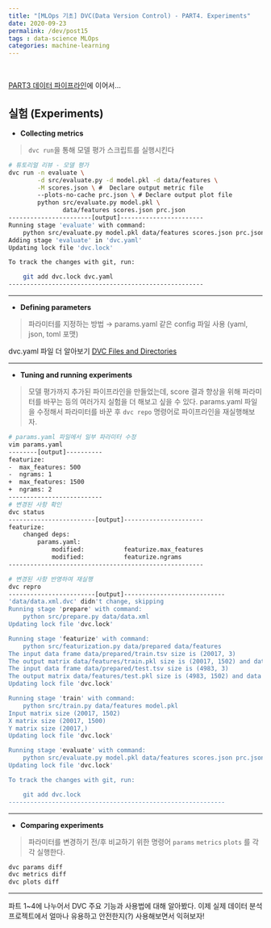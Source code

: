 ```yaml
---
title: "[MLOps 기초] DVC(Data Version Control) - PART4. Experiments"
date: 2020-09-23
permalink: /dev/post15
tags : data-science MLOps
categories: machine-learning
---
```



<br>

[PART3 데이터 파이프라인](https://heainlee.github.io/dev/post14)에 이어서… 


## 실험 (Experiments)

 
- **Collecting metrics**

> `dvc run`을 통해 모델 평가 스크립트를 실행시킨다

```bash
# 튜토리얼 리뷰 - 모델 평가
dvc run -n evaluate \
        -d src/evaluate.py -d model.pkl -d data/features \
        -M scores.json \ #  Declare output metric file
        --plots-no-cache prc.json \ # Declare output plot file
        python src/evaluate.py model.pkl \
               data/features scores.json prc.json
-----------------------[output]-----------------------
Running stage 'evaluate' with command:                                
    python src/evaluate.py model.pkl data/features scores.json prc.json
Adding stage 'evaluate' in 'dvc.yaml'                                 
Updating lock file 'dvc.lock'

To track the changes with git, run:

    git add dvc.lock dvc.yaml
------------------------------------------------------
```
---

- **Defining parameters**

> 파라미터를 지정하는 방법 → params.yaml 같은 config 파일 사용 (yaml, json, toml 포맷)  

dvc.yaml 파일 더 알아보기 [DVC Files and Directories](https://dvc.org/doc/user-guide/dvc-files-and-directories#dvcyaml-file)

---

- **Tuning and running experiments**

> 모델 평가까지 추가된 파이프라인을 만들었는데, score 결과 향상을 위해 파라미터를 바꾸는 등의 여러가지 실험을 더 해보고 싶을 수 있다. params.yaml 파일을 수정해서 파라미터를 바꾼 후 `dvc repo` 명령어로 파이프라인을 재실행해보자.

```bash
# params.yaml 파일에서 일부 파라미터 수정
vim params.yaml
--------[output]----------
featurize:
-  max_features: 500
-  ngrams: 1
+  max_features: 1500
+  ngrams: 2
--------------------------
# 변경된 사항 확인
dvc status
------------------------[output]----------------------
featurize:
    changed deps:
        params.yaml:
            modified:           featurize.max_features
            modified:           featurize.ngrams
------------------------------------------------------

# 변경된 사항 반영하여 재실행
dvc repro
------------------------[output]----------------------------
'data/data.xml.dvc' didn't change, skipping                           
Running stage 'prepare' with command:
    python src/prepare.py data/data.xml
Updating lock file 'dvc.lock'                                                                                                                                                                           

Running stage 'featurize' with command:
    python src/featurization.py data/prepared data/features
The input data frame data/prepared/train.tsv size is (20017, 3)
The output matrix data/features/train.pkl size is (20017, 1502) and data type is float64
The input data frame data/prepared/test.tsv size is (4983, 3)
The output matrix data/features/test.pkl size is (4983, 1502) and data type is float64
Updating lock file 'dvc.lock'                                                                                                                                                                           

Running stage 'train' with command:
    python src/train.py data/features model.pkl
Input matrix size (20017, 1502)
X matrix size (20017, 1500)
Y matrix size (20017,)
Updating lock file 'dvc.lock'                                         

Running stage 'evaluate' with command:
    python src/evaluate.py model.pkl data/features scores.json prc.json
Updating lock file 'dvc.lock'                                         

To track the changes with git, run:

    git add dvc.lock
------------------------------------------------------------
```

---

- **Comparing experiments**

> 파라미터를 변경하기 전/후 비교하기 위한 명령어 `params` `metrics` `plots` 를 각각 실행한다.

```bash
dvc params diff
dvc metrics diff
dvc plots diff
```
---

파트 1~4에 나누어서 DVC 주요 기능과 사용법에 대해 알아봤다.
이제 실제 데이터 분석 프로젝트에서 얼마나 유용하고 안전한지(?) 사용해보면서 익혀보자!


